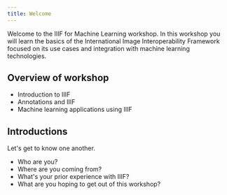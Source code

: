 ```yaml
---
title: Welcome
---
```


Welcome to the IIIF for Machine Learning workshop. In this workshop you will learn the basics of the International Image Interoperability Framework focused on its use cases and integration with machine learning technologies.


## Overview of workshop

 - Introduction to IIIF
 - Annotations and IIIF
 - Machine learning applications using IIIF

## Introductions

Let's get to know one another.

* Who are you?
* Where are you coming from?
* What's your prior experience with IIIF?
* What are you hoping to get out of this workshop?
